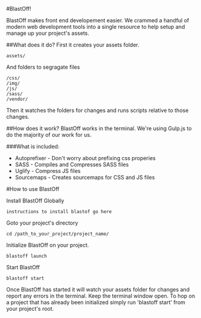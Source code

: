 #BlastOff!

BlastOff makes front end developement easier. We crammed a handful of modern web development tools into a single resource to help setup and manage up your project's assets.

##What does it do?
First it creates your assets folder.
```
assets/
```
And folders to segragate files
```
/css/
/img/
/js/
/sass/
/vendor/
```
Then it watches the folders for changes and runs scripts relative to those changes.

##How does it work?
BlastOff works in the terminal. We're using Gulp.js to do the majority of our work for us.

###What is included:
- Autoprefixer - Don't worry about prefixing css properies
- SASS - Compiles and Compresses SASS files
- Uglify - Compress JS files
- Sourcemaps - Creates sourcemaps for CSS and JS files


#How to use BlastOff

Install BlastOff Globally 
```
instructions to install blastof go here
```

Goto your project's directory
```
cd /path_to_your_project/project_name/
```

Initialize BlastOff on your project.
```
blastoff launch
```

Start BlastOff
```
blastoff start
```

Once BlastOff has started it will watch your assets folder for changes and report any errors in the terminal. Keep the terminal window open. To hop on a project that has already been initialized simply run 'blastoff start' from your project's root.

